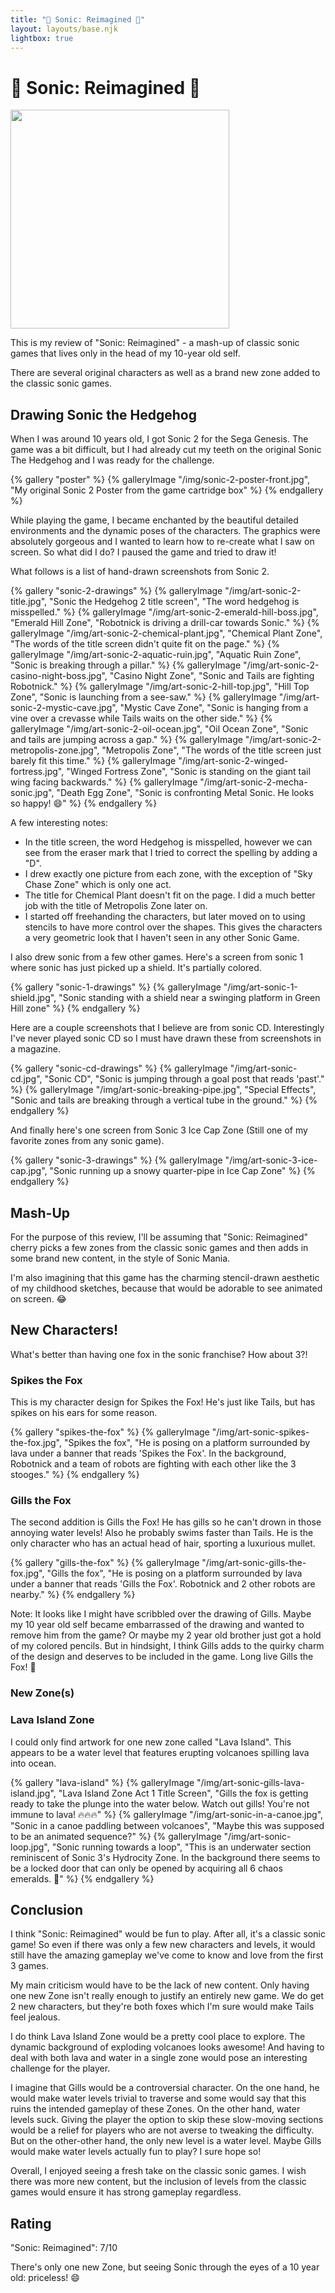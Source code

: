 ```yaml
---
title: "🔵 Sonic: Reimagined 🔵"
layout: layouts/base.njk
lightbox: true
---
```


# 🔵 Sonic: Reimagined 🔵

<img src="/img/art-sonic-happy.jpg" width=350px/>

This is my review of "Sonic: Reimagined" - a mash-up of classic sonic games that lives only in the head of my 10-year old self.

There are several original characters as well as a brand new zone added to the classic sonic games.

## Drawing Sonic the Hedgehog

When I was around 10 years old, I got Sonic 2 for the Sega Genesis. The game was a bit difficult, but I had already cut my teeth on the original Sonic The Hedgehog and I was ready for the challenge.

{% gallery "poster" %}
{% galleryImage "/img/sonic-2-poster-front.jpg", "My original Sonic 2 Poster from the game cartridge box" %}
{% endgallery %}

While playing the game, I became enchanted by the beautiful detailed environments and the dynamic poses of the characters. The graphics were absolutely gorgeous and I wanted to learn how to re-create what I saw on screen. So what did I do? I paused the game and tried to draw it!

What follows is a list of hand-drawn screenshots from Sonic 2.

{% gallery "sonic-2-drawings" %}
{% galleryImage "/img/art-sonic-2-title.jpg", "Sonic the Hedgehog 2 title screen", "The word hedgehog is misspelled." %}
{% galleryImage "/img/art-sonic-2-emerald-hill-boss.jpg", "Emerald Hill Zone", "Robotnick is driving a drill-car towards Sonic." %}
{% galleryImage "/img/art-sonic-2-chemical-plant.jpg", "Chemical Plant Zone", "The words of the title screen didn't quite fit on the page." %}
{% galleryImage "/img/art-sonic-2-aquatic-ruin.jpg", "Aquatic Ruin Zone", "Sonic is breaking through a pillar." %}
{% galleryImage "/img/art-sonic-2-casino-night-boss.jpg", "Casino Night Zone", "Sonic and Tails are fighting Robotnick." %}
{% galleryImage "/img/art-sonic-2-hill-top.jpg", "Hill Top Zone", "Sonic is launching from a see-saw." %}
{% galleryImage "/img/art-sonic-2-mystic-cave.jpg", "Mystic Cave Zone", "Sonic is hanging from a vine over a crevasse while Tails waits on the other side." %}
{% galleryImage "/img/art-sonic-2-oil-ocean.jpg", "Oil Ocean Zone", "Sonic and tails are jumping across a gap." %}
{% galleryImage "/img/art-sonic-2-metropolis-zone.jpg", "Metropolis Zone", "The words of the title screen just barely fit this time." %}
{% galleryImage "/img/art-sonic-2-winged-fortress.jpg", "Winged Fortress Zone", "Sonic is standing on the giant tail wing facing backwards." %}
{% galleryImage "/img/art-sonic-2-mecha-sonic.jpg", "Death Egg Zone", "Sonic is confronting Metal Sonic. He looks so happy! 😄" %}
{% endgallery %}

A few interesting notes:
- In the title screen, the word Hedgehog is misspelled, however we can see from the eraser mark that I tried to correct the spelling by adding a "D".
- I drew exactly one picture from each zone, with the exception of "Sky Chase Zone" which is only one act.
- The title for Chemical Plant doesn't fit on the page. I did a much better job with the title of Metropolis Zone later on.
- I started off freehanding the characters, but later moved on to using stencils to have more control over the shapes. This gives the characters a very geometric look that I haven't seen in any other Sonic Game.

I also drew sonic from a few other games. Here's a screen from sonic 1 where sonic has just picked up a shield. It's partially colored.

{% gallery "sonic-1-drawings" %}
{% galleryImage "/img/art-sonic-1-shield.jpg", "Sonic standing with a shield near a swinging platform in Green Hill zone" %}
{% endgallery %}

Here are a couple screenshots that I believe are from sonic CD. Interestingly I've never played sonic CD so I must have drawn these from screenshots in a magazine.

{% gallery "sonic-cd-drawings" %}
{% galleryImage "/img/art-sonic-cd.jpg", "Sonic CD", "Sonic is jumping through a goal post that reads 'past'." %}
{% galleryImage "/img/art-sonic-breaking-pipe.jpg", "Special Effects", "Sonic and tails are breaking through a vertical tube in the ground." %}
{% endgallery %}

And finally here's one screen from Sonic 3 Ice Cap Zone (Still one of my favorite zones from any sonic game).

{% gallery "sonic-3-drawings" %}
{% galleryImage "/img/art-sonic-3-ice-cap.jpg", "Sonic running up a snowy quarter-pipe in Ice Cap Zone" %}
{% endgallery %}

## Mash-Up

For the purpose of this review, I'll be assuming that "Sonic: Reimagined" cherry picks a few zones from the classic sonic games and then adds in some brand new content, in the style of Sonic Mania.

I'm also imagining that this game has the charming stencil-drawn aesthetic of my childhood sketches, because that would be adorable to see animated on screen. 😂

## New Characters!

What's better than having one fox in the sonic franchise? How about 3?!

### Spikes the Fox

This is my character design for Spikes the Fox! He's just like Tails, but has spikes on his ears for some reason.

{% gallery "spikes-the-fox" %}
{% galleryImage "/img/art-sonic-spikes-the-fox.jpg", "Spikes the fox", "He is posing on a platform surrounded by lava under a banner that reads 'Spikes the Fox'. In the background, Robotnick and a team of robots are fighting with each other like the 3 stooges." %}
{% endgallery %}

### Gills the Fox

The second addition is Gills the Fox! He has gills so he can't drown in those annoying water levels! Also he probably swims faster than Tails. He is the only character who has an actual head of hair, sporting a luxurious mullet.

{% gallery "gills-the-fox" %}
{% galleryImage "/img/art-sonic-gills-the-fox.jpg", "Gills the fox", "He is posing on a platform surrounded by lava under a banner that reads 'Gills the Fox'. Robotnick and 2 other robots are nearby." %}
{% endgallery %}

Note: It looks like I might have scribbled over the drawing of Gills. Maybe my 10 year old self became embarrassed of the drawing and wanted to remove him from the game? Or maybe my 2 year old brother just got a hold of my colored pencils. But in hindsight, I think Gills adds to the quirky charm of the design and deserves to be included in the game. Long live Gills the Fox! 🦊

### New Zone(s)

### Lava Island Zone

I could only find artwork for one new zone called "Lava Island". This appears to be a water level that features erupting volcanoes spilling lava into ocean.

{% gallery "lava-island" %}
{% galleryImage "/img/art-sonic-gills-lava-island.jpg", "Lava Island Zone Act 1 Title Screen", "Gills the fox is getting ready to take the plunge into the water below. Watch out gills! You're not immune to lava! 🔥🔥🔥" %}
{% galleryImage "/img/art-sonic-in-a-canoe.jpg", "Sonic in a canoe paddling between volcanoes", "Maybe this was supposed to be an animated sequence?" %}
{% galleryImage "/img/art-sonic-loop.jpg", "Sonic running towards a loop", "This is an underwater section reminiscent of Sonic 3's Hydrocity Zone. In the background there seems to be a locked door that can only be opened by acquiring all 6 chaos emeralds. 💎" %}
{% endgallery %}

## Conclusion

I think "Sonic: Reimagined" would be fun to play. After all, it's a classic sonic game! So even if there was only a few new characters and levels, it would still have the amazing gameplay we've come to know and love from the first 3 games.

My main criticism would have to be the lack of new content. Only having one new Zone isn't really enough to justify an entirely new game. We do get 2 new characters, but they're both foxes which I'm sure would make Tails feel jealous.

I do think Lava Island Zone would be a pretty cool place to explore. The dynamic background of exploding volcanoes looks awesome! And having to deal with both lava and water in a single zone would pose an interesting challenge for the player.

I imagine that Gills would be a controversial character. On the one hand, he would make water levels trivial to traverse and some would say that this ruins the intended gameplay of these Zones. On the other hand, water levels suck. Giving the player the option to skip these slow-moving sections would be a relief for players who are not averse to tweaking the difficulty. But on the other-other hand, the only new level is a water level. Maybe Gills would make water levels actually fun to play? I sure hope so!

Overall, I enjoyed seeing a fresh take on the classic sonic games. I wish there was more new content, but the inclusion of levels from the classic games would ensure it has strong gameplay regardless.

## Rating

"Sonic: Reimagined": 7/10

There's only one new Zone, but seeing Sonic through the eyes of a 10 year old: priceless! 😄